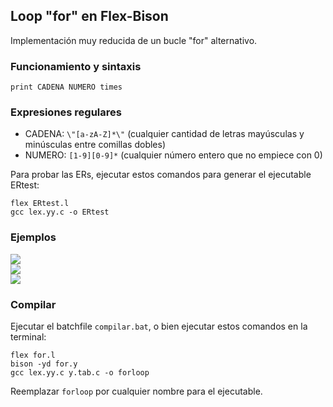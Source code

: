 ## Loop "for" en Flex-Bison

Implementación muy reducida de un bucle "for" alternativo.  

### Funcionamiento y sintaxis   

```print CADENA NUMERO times```  

### Expresiones regulares  

- CADENA: `\"[a-zA-Z]*\"` (cualquier cantidad de letras mayúsculas y minúsculas entre comillas dobles)
- NUMERO: `[1-9][0-9]*` (cualquier número entero que no empiece con 0)

Para probar las ERs, ejecutar estos comandos para generar el ejecutable ERtest:  

```
flex ERtest.l
gcc lex.yy.c -o ERtest
```

### Ejemplos  

![](img/1.PNG)  
![](img/2.PNG)  
![](img/3.PNG)  

### Compilar  

Ejecutar el batchfile `compilar.bat`, o bien ejecutar estos comandos en la terminal:  

```
flex for.l  
bison -yd for.y  
gcc lex.yy.c y.tab.c -o forloop  
```

Reemplazar `forloop` por cualquier nombre para el ejecutable.
